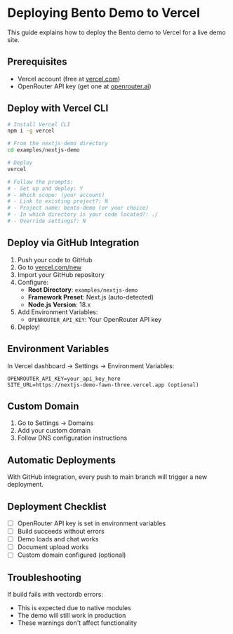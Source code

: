 # Deploying Bento Demo to Vercel

This guide explains how to deploy the Bento demo to Vercel for a live demo site.

## Prerequisites

- Vercel account (free at [vercel.com](https://vercel.com))
- OpenRouter API key (get one at [openrouter.ai](https://openrouter.ai))

## Deploy with Vercel CLI

```bash
# Install Vercel CLI
npm i -g vercel

# From the nextjs-demo directory
cd examples/nextjs-demo

# Deploy
vercel

# Follow the prompts:
# - Set up and deploy: Y
# - Which scope: (your account)
# - Link to existing project?: N
# - Project name: bento-demo (or your choice)
# - In which directory is your code located?: ./
# - Override settings?: N
```

## Deploy via GitHub Integration

1. Push your code to GitHub
2. Go to [vercel.com/new](https://vercel.com/new)
3. Import your GitHub repository
4. Configure:
   - **Root Directory**: `examples/nextjs-demo`
   - **Framework Preset**: Next.js (auto-detected)
   - **Node.js Version**: 18.x
5. Add Environment Variables:
   - `OPENROUTER_API_KEY`: Your OpenRouter API key
6. Deploy!

## Environment Variables

In Vercel dashboard → Settings → Environment Variables:

```
OPENROUTER_API_KEY=your_api_key_here
SITE_URL=https://nextjs-demo-fawn-three.vercel.app (optional)
```

## Custom Domain

1. Go to Settings → Domains
2. Add your custom domain
3. Follow DNS configuration instructions

## Automatic Deployments

With GitHub integration, every push to main branch will trigger a new deployment.

## Deployment Checklist

- [ ] OpenRouter API key is set in environment variables
- [ ] Build succeeds without errors
- [ ] Demo loads and chat works
- [ ] Document upload works
- [ ] Custom domain configured (optional)

## Troubleshooting

If build fails with vectordb errors:
- This is expected due to native modules
- The demo will still work in production
- These warnings don't affect functionality